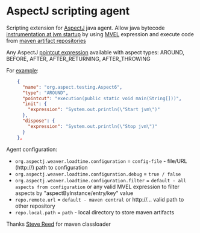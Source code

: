 AspectJ scripting agent
=================

Scripting extension for [AspectJ][1] java agent. Allow java bytecode [instrumentation at jvm startup][2] by using [MVEL][3] expression and execute code from [maven artifact repositories][4]

Any AspectJ [pointcut expression][5] available with aspect types: AROUND, BEFORE, AFTER, AFTER_RETURNING, AFTER_THROWING

For [example][6]:

```json
    {
      "name": "org.aspect.testing.Aspect6",
      "type": "AROUND",
      "pointcut": "execution(public static void main(String[]))",
      "init": {
        "expression": "System.out.println(\"Start jvm\")"
      },
      "dispose": {
        "expression": "System.out.println(\"Stop jvm\")"
      }
    },
```

Agent configuration:

* `org.aspectj.weaver.loadtime.configuration` = `config-file` - file/URL (http://) path to configuration
* `org.aspectj.weaver.loadtime.configuration.debug` = `true / false`
* `org.aspectj.weaver.loadtime.configuration.filter` = `default - all aspects from configuration`
                                                   or any valid MVEL expression to filter aspects by "aspectByInstance/entry/key" value
* `repo.remote.url` = `default - maven central` or http://... valid path to other repository 
* `repo.local.path` = `path` - local directory to store maven artifacts


Thanks [Steve Reed][7] for maven classloader

[1]: http://en.wikipedia.org/wiki/AspectJ "AspectJ"
[2]: https://eclipse.org/aspectj/doc/next/devguide/ltw.html "AspectJ Load-Time Weaving"
[3]: http://en.wikipedia.org/wiki/MVEL "MVEL expression language"
[4]: http://maven.apache.org/guides/introduction/introduction-to-repositories.html "Artifact Repositories"
[5]: https://eclipse.org/aspectj/doc/released/progguide/semantics-pointcuts.html "Pointcuts: Language Semantics"
[6]: https://github.com/igor-suhorukov/aspectj-scripting/blob/master/aspectj-scripting/src/test/resources/instr.json
[7]: https://github.com/smreed "Steve Reed"
